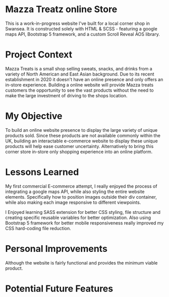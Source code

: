 # Mazza Treatz online Store
This is a work-in-progress website I've built for a local corner shop in Swansea. It is constructed solely with HTML & SCSS - featuring a google maps API, Bootstrap 5 framework, and a custom Scroll Reveal AOS library.

# Project Context
Mazza Treats is a small shop selling sweats, snacks, and drinks from a variety of North American and East Asian background. Due to its recent establishment in 2020 it doesn't have an online presence and only offers an in-store experience. Building a online website will provide Mazza treats customers the opportunity to see the vast products without the need to make the large investment of driving to the shops location.

# My Objective
To build an online website presence to display the large variety of unique products sold. Since these products are not available commonly within the UK, building an interactable e-commerce website to display these unique products will help ease customer uncertainty. Alternatively to bring this corner store in-store only shopping experience into an online platform.     

# Lessons Learned
My first commercial E-commerce attempt, I really enjoyed the process of integrating a google maps API, while also styling the entire website elements. Specifically how to position images outside their div container, while also making each image responsive to different viewpoints.

I Enjoyed learning SASS extension for better CSS styling, file structure and creating specific reusable variables for better optimization. Also using Bootstrap 5 framework for better mobile responsiveness really improved my CSS hard-coding file reduction.

# Personal Improvements
Although the website is fairly functional and provides the minimum viable product.

# Potential Future Features
